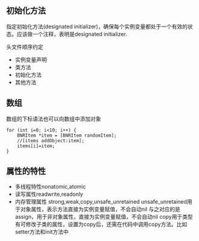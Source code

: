 ## 初始化方法
指定初始化方法(designated initializer)，确保每个实例变量都处于一个有效的状态。应该做一个注释，表明是designated initializer.

头文件顺序约定
- 实例变量声明
- 类方法
- 初始化方法
- 其他方法

## 数组
数组的下标语法也可以向数组中添加对象
``` objc
for (int i=0; i<10; i++) {
    BNRItem *item = [BNRItem randomItem];
    //[items addObject:item];
    items[i]=item;
}
```

## 属性的特性
- 多线程特性nonatomic,atomic
- 读写属性readwrite,readonly
- 内存管理属性 strong,weak,copy,unsafe_unretained
unsafe_unretained用于对象属性，表示方法直接为实例变量赋值，不会自动nil
与之对应的是assign，用于非对象属性，直接为实例变量赋值，不会自动nil
copy用于类型有可修改子类的属性，设置为copy后，还需在代码中调用copy方法。比如setter方法和init方法中
